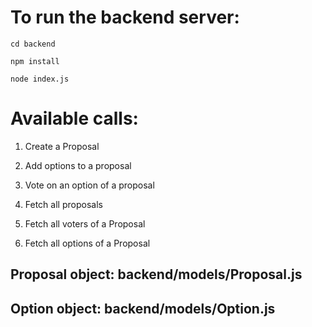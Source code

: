 # To run the backend server:

`cd backend`

`npm install`

`node index.js`

# Available calls:

1. Create a Proposal

2. Add options to a proposal

3. Vote on an option of a proposal

4. Fetch all proposals

5. Fetch all voters of a Proposal

6. Fetch all options of a Proposal

## Proposal object: backend/models/Proposal.js

## Option object: backend/models/Option.js
